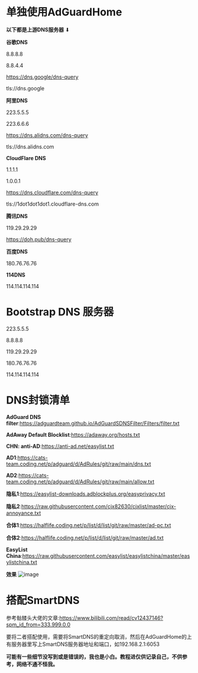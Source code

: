 # 单独使用AdGuardHome
**以下都是上游DNS服务器**
⬇

**谷歌DNS**

8.8.8.8

8.8.4.4

https://dns.google/dns-query

tls://dns.google

**阿里DNS**

223.5.5.5

223.6.6.6

https://dns.alidns.com/dns-query

tls://dns.alidns.com

**CloudFlare DNS**

1.1.1.1

1.0.0.1

https://dns.cloudflare.com/dns-query

tls://1dot1dot1dot1.cloudflare-dns.com

**腾讯DNS**

119.29.29.29

https://doh.pub/dns-query

**百度DNS**

180.76.76.76

**114DNS**

114.114.114.114

# Bootstrap DNS 服务器

223.5.5.5

8.8.8.8

119.29.29.29

180.76.76.76

114.114.114.114

# DNS封锁清单
**AdGuard DNS filter**:https://adguardteam.github.io/AdGuardSDNSFilter/Filters/filter.txt 

**AdAway Default Blocklist**:https://adaway.org/hosts.txt 

**CHN: anti-AD**:https://anti-ad.net/easylist.txt

**AD1**:https://cats-team.coding.net/p/adguard/d/AdRules/git/raw/main/dns.txt 

**AD2**:https://cats-team.coding.net/p/adguard/d/AdRules/git/raw/main/allow.txt

**隐私1**:https://easylist-downloads.adblockplus.org/easyprivacy.txt

**隐私2**:https://raw.githubusercontent.com/cjx82630/cjxlist/master/cjx-annoyance.txt

**合体1**:https://halflife.coding.net/p/list/d/list/git/raw/master/ad-pc.txt

**合体2**:https://halflife.coding.net/p/list/d/list/git/raw/master/ad.txt

**EasyList China**:https://raw.githubusercontent.com/easylist/easylistchina/master/easylistchina.txt

**效果**
![image](https://user-images.githubusercontent.com/33445700/155882746-7768d612-e2bd-4128-8c3f-14827d7fa4d1.png)


# 搭配SmartDNS
参考骷髅头大佬的文章:https://www.bilibili.com/read/cv12437146?spm_id_from=333.999.0.0

要将二者搭配使用，需要将SmartDNS的重定向取消，然后在AdGuardHome的上有服务器里写上SmartDNS服务器地址和端口，如192.168.2.1:6053

**可能有一些细节没写到或是错误的，我也是小白。教程进仅供记录自己，不供参考，网络不通不怪我。**
